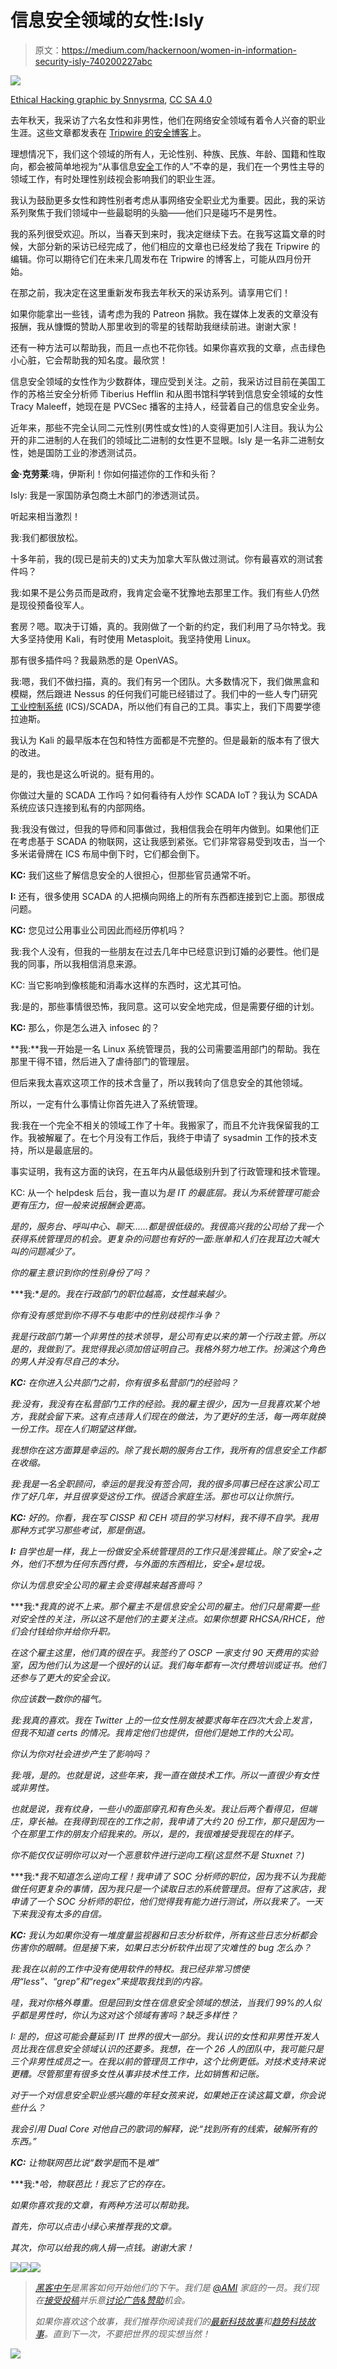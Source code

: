 # 信息安全领域的女性:Isly

> 原文：<https://medium.com/hackernoon/women-in-information-security-isly-740200227abc>

![](img/9ab9cd0ca78ff1d733814f2adec7a5fe.png)

[Ethical Hacking graphic by Snnysrma](https://commons.wikimedia.org/wiki/File:Ethical-hacking.jpg), [CC SA 4.0](https://creativecommons.org/licenses/by-sa/4.0/)

去年秋天，我采访了六名女性和非男性，他们在网络安全领域有着令人兴奋的职业生涯。这些文章都发表在 [Tripwire 的安全博客](https://www.tripwire.com/state-of-security/)上。

理想情况下，我们这个领域的所有人，无论性别、种族、民族、年龄、国籍和性取向，都会被简单地视为“从事信息[安全](https://hackernoon.com/tagged/security)工作的人”不幸的是，我们在一个男性主导的领域工作，有时处理性别歧视会影响我们的职业生涯。

我认为鼓励更多女性和跨性别者考虑从事网络安全职业尤为重要。因此，我的采访系列聚焦于我们领域中一些最聪明的头脑——他们只是碰巧不是男性。

我的系列很受欢迎。所以，当春天到来时，我决定继续下去。在我写这篇文章的时候，大部分新的采访已经完成了，他们相应的文章也已经发给了我在 Tripwire 的编辑。你可以期待它们在未来几周发布在 Tripwire 的博客上，可能从四月份开始。

在那之前，我决定在这里重新发布我去年秋天的采访系列。请享用它们！

如果你能拿出一些钱，请考虑为我的 Patreon 捐款。我在媒体上发表的文章没有报酬，我从慷慨的赞助人那里收到的零星的钱帮助我继续前进。谢谢大家！

还有一种方法可以帮助我，而且一点也不花你钱。如果你喜欢我的文章，点击绿色小心脏，它会帮助我的知名度。最欣赏！

信息安全领域的女性作为少数群体，理应受到关注。之前，我采访过目前在美国工作的苏格兰安全分析师 Tiberius Hefflin 和从图书馆科学转到信息安全领域的女性 Tracy Maleeff，她现在是 PVCSec 播客的主持人，经营着自己的信息安全业务。

近年来，那些不完全认同二元性别(男性或女性)的人变得更加引人注目。我认为公开的非二进制的人在我们的领域比二进制的女性更不显眼。Isly 是一名非二进制女性，她是国防工业的渗透测试员。

**金·克劳莱**:嗨，伊斯利！你如何描述你的工作和头衔？

Isly: 我是一家国防承包商土木部门的渗透测试员。

听起来相当激烈！

我:我们都很放松。

十多年前，我的(现已是前夫的)丈夫为加拿大军队做过测试。你有最喜欢的测试套件吗？

我:如果不是公务员而是政府，我肯定会毫不犹豫地去那里工作。我们有些人仍然是现役预备役军人。

套房？嗯。取决于订婚，真的。我刚做了一个新的约定，我们利用了马尔特戈。我大多坚持使用 Kali，有时使用 Metasploit。我坚持使用 Linux。

那有很多插件吗？我最熟悉的是 OpenVAS。

我:嗯，我们不做扫描，真的。我们有另一个团队。大多数情况下，我们做黑盒和模糊，然后跟进 Nessus 的任何我们可能已经错过了。我们中的一些人专门研究[工业控制系统](https://www.tripwire.com/solutions/industrial-control-systems/) (ICS)/SCADA，所以他们有自己的工具。事实上，我们下周要学德拉迪斯。

我认为 Kali 的最早版本在包和特性方面都是不完整的。但是最新的版本有了很大的改进。

是的，我也是这么听说的。挺有用的。

你做过大量的 SCADA 工作吗？如何看待有人炒作 SCADA IoT？我认为 SCADA 系统应该只连接到私有的内部网络。

我:我没有做过，但我的导师和同事做过，我相信我会在明年内做到。如果他们正在考虑基于 SCADA 的物联网，这让我感到紧张。它们非常容易受到攻击，当一个多米诺骨牌在 ICS 布局中倒下时，它们都会倒下。

**KC:** 我们这些了解信息安全的人很担心，但那些官员通常不听。

**I:** 还有，很多使用 SCADA 的人把横向网络上的所有东西都连接到它上面。那很成问题。

**KC:** 您见过公用事业公司因此而经历停机吗？

我:我个人没有，但我的一些朋友在过去几年中已经意识到订婚的必要性。他们是我的同事，所以我相信消息来源。

KC: 当它影响到像核能和消毒水这样的东西时，这尤其可怕。

我:是的，那些事情很恐怖，我同意。这可以安全地完成，但是需要仔细的计划。

**KC:** 那么，你是怎么进入 infosec 的？

**我:**我一开始是一名 Linux 系统管理员，我的公司需要滥用部门的帮助。我在那里干得不错，然后进入了虐待部门的管理层。

但后来我太喜欢这项工作的技术含量了，所以我转向了信息安全的其他领域。

所以，一定有什么事情让你首先进入了系统管理。

我:我在一个完全不相关的领域工作了十年。我搬家了，而且不允许我保留我的工作。我被解雇了。在七个月没有工作后，我终于申请了 sysadmin 工作的技术支持，所以是最底层的。

事实证明，我有这方面的诀窍，在五年内从最低级别升到了行政管理和技术管理。

KC: 从一个 helpdesk 后台，我一直以为*是 IT 的最底层。我认为系统管理可能会更有压力，但一般来说报酬会更高。*

*是的，服务台、呼叫中心、聊天……都是很低级的。我很高兴我的公司给了我一个获得系统管理员的机会。更复杂的问题也有好的一面:账单和人们在我耳边大喊大叫的问题减少了。*

*你的雇主意识到你的性别身份了吗？*

***我:**是的。我在行政部门的职位越高，女性越来越少。*

*你有没有感觉到你不得不与电影中的性别歧视作斗争？*

*我是行政部门第一个非男性的技术领导，是公司有史以来的第一个行政主管。所以是的，我做到了。我觉得我必须加倍证明自己。我格外努力地工作。扮演这个角色的男人并没有尽自己的本分。*

***KC:** 在你进入公共部门之前，你有很多私营部门的经验吗？*

*我:没有，我没有在私营部门工作的经验。我的雇主很少，因为一旦我喜欢某个地方，我就会留下来。这有点违背人们现在的做法，为了更好的生活，每一两年就换一份工作。现在人们期望这样做。*

*我想你在这方面算是幸运的。除了我长期的服务台工作，我所有的信息安全工作都在收缩。*

*我:我是一名全职顾问，幸运的是我没有签合同，我的很多同事已经在这家公司工作了好几年，并且很享受这份工作。很适合家庭生活。那也可以让你旅行。*

***KC:** 好的。你看，我在写 CISSP 和 CEH 项目的学习材料，我不得不自学。我用那种方式学习那些考试，那是倒退。*

***I:** 自学也是一样，我上一份做安全系统管理员的工作只是浅尝辄止。除了安全+之外，他们不想为任何东西付费，与外面的东西相比，安全+是垃圾。*

*你认为信息安全公司的雇主会变得越来越吝啬吗？*

***我:**我真的说不上来。那个雇主不是信息安全公司的雇主。他们只是需要一些对安全性的关注，所以这不是他们的主要关注点。如果你想要 RHCSA/RHCE，他们会付钱给你并给你升职。*

*在这个雇主这里，他们真的很在乎。我签约了 OSCP 一家支付 90 天费用的实验室，因为他们认为这是一个很好的认证。我们每年都有一次付费培训或证书。他们还参与了更大的安全会议。*

*你应该数一数你的福气。*

*我:我真的喜欢。我在 Twitter 上的一位女性朋友被要求每年在四次大会上发言，但我不知道 certs 的情况。我肯定他们也提供，但他们是她工作的大公司。*

*你认为你对社会进步产生了影响吗？*

*我:哦，是的。也就是说，这些年来，我一直在做技术工作。所以一直很少有女性或非男性。*

*也就是说，我有纹身，一些小的面部穿孔和有色头发。我让后两个看得见，但端庄，穿长袖。在我得到现在的工作之前，我申请了大约 20 份工作，那只是因为一个在那里工作的朋友介绍我来的。所以，是的，我很难接受我现在的样子。*

*你不能仅仅证明你可以对一个恶意软件进行逆向工程(这显然不是 Stuxnet？)*

***我:**我不知道怎么逆向工程！我申请了 SOC 分析师的职位，因为我不认为我能做任何更复杂的事情，因为我只是一个读取日志的系统管理员。但有了这家店，我申请了一个 SOC 分析师的职位，他们觉得我有能力进行测试，所以我来了。一天下来我没有太多的自信。*

***KC:** 我认为如果你没有一堆度量监视器和日志分析软件，所有这些日志分析都会伤害你的眼睛。但是接下来，如果日志分析软件出现了灾难性的 bug 怎么办？*

*我:我在以前的工作中没有使用软件的特权。我已经非常习惯使用“less”、“grep”和“regex”来提取我找到的内容。*

*哇，我对你格外尊重。但是回到女性在信息安全领域的想法，当我们 99%的人似乎都是男性时，你认为这对这个领域有害吗？缺乏多样性？*

*I: 是的，但这可能会蔓延到 IT 世界的很大一部分。我认识的女性和非男性开发人员比我在信息安全领域认识的还要多。我想，在一个 26 人的团队中，我可能只是三个非男性成员之一。在我以前的管理员工作中，这个比例更低。对技术支持来说更糟。尽管那里有很多女性从事非技术性工作，比如销售和记账。*

*对于一个对信息安全职业感兴趣的年轻女孩来说，如果她正在读这篇文章，你会说些什么？*

*我会引用 Dual Core 对他自己的歌词的解释，说:“找到所有的线索，破解所有的东西。”*

***KC:** 让物联网芭比说“数学是*而不是*难”*

***我:**哈，物联芭比！我忘了它的存在。*

*如果你喜欢我的文章，有两种方法可以帮助我。*

*首先，你可以点击小绿心来推荐我的文章。*

*其次，你可以给我的病人捐一点钱。谢谢大家！*

*[![](img/50ef4044ecd4e250b5d50f368b775d38.png)](http://bit.ly/HackernoonFB)**[![](img/979d9a46439d5aebbdcdca574e21dc81.png)](https://goo.gl/k7XYbx)**[![](img/2930ba6bd2c12218fdbbf7e02c8746ff.png)](https://goo.gl/4ofytp)*

> *[黑客中午](http://bit.ly/Hackernoon)是黑客如何开始他们的下午。我们是 [@AMI](http://bit.ly/atAMIatAMI) 家庭的一员。我们现在[接受投稿](http://bit.ly/hackernoonsubmission)并乐意[讨论广告&赞助](mailto:partners@amipublications.com)机会。*
> 
> *如果你喜欢这个故事，我们推荐你阅读我们的[最新科技故事](http://bit.ly/hackernoonlatestt)和[趋势科技故事](https://hackernoon.com/trending)。直到下一次，不要把世界的现实想当然！*

*![](img/be0ca55ba73a573dce11effb2ee80d56.png)*